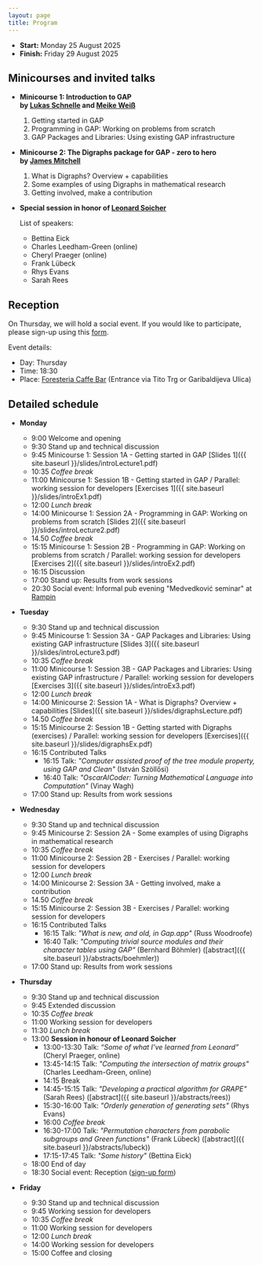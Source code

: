 ```yaml
---
layout: page
title: Program
---
```


<!-- 
<p style="color:red; font-style: italic;">CAUTION: THIS IS A PREVIEW AND THINGS ARE NOT FINAL YET</p>
-->

* __Start:__ Monday 25 August 2025 <!-- , 9:00 UTC -->
* __Finish:__ Friday 29 August 2025

<!-- 
We aim to have introductory sessions on GAP for students and researchers
interested to use GAP to support their research. The invited speakers will
present a minicourse addressing topics in algebra, group theory and discrete
mathematics related to GAP, and provide some exercises for the students in
parallel with working sessions for developpers. 
 -->

<!--
But we are looking for more talks, so please <a href="mailto:{{site.email}}">contact us via email</a> and let us know if you would like to give a talk about your research! We welcome talks about computational mathematics research, which utilised GAP.
-->

## Minicourses and invited talks

- **Minicourse 1: Introduction to GAP  
        by [Lukas Schnelle](https://lukasschnelle.de/) and [Meike Weiß](https://www.art.rwth-aachen.de/cms/MATHB/Der-Lehrstuhl/Team/Wissenschaftliche-Beschaeftigte/~bdqzeo/Meike-Weiss/lidx/1/)**

  1. Getting started in GAP 
  2. Programming in GAP: Working on problems from scratch
  3. GAP Packages and Libraries: Using existing GAP infrastructure

- **Minicourse 2: The Digraphs package for GAP - zero to hero  
        by [James Mitchell](https://jdbm.me)**

  1. What is Digraphs? Overview + capabilities
  2. Some examples of using Digraphs in mathematical research
  3. Getting involved, make a contribution

- **Special session in honor of [Leonard Soicher](https://webspace.maths.qmul.ac.uk/l.h.soicher/)**

  List of speakers:
    - Bettina Eick
    - Charles Leedham-Green (online)
    - Cheryl Praeger (online)
    - Frank Lübeck
    - Rhys Evans
    - Sarah Rees

## Reception

On Thursday, we will hold a social event. If you would like to participate, please sign-up using this <a href="https://docs.google.com/forms/d/e/1FAIpQLScZrrEhD4DBbUhxspG8PtFeDNDRxuscUccKy83moZ6zojkDhQ/viewform?usp=header">form</a>.

Event details:

  - Day: Thursday
  - Time: 18:30
  - Place: <a href="https://maps.app.goo.gl/vkn7Ht1bwQ2vpjAZ7">Foresteria Caffe Bar</a> (Entrance via Tito Trg or Garibaldijeva Ulica)

  
## Detailed schedule
<!-- 

We will open with a meeting on Monday morning at 9:00. Around 9:30 we will coordinate plans for the week.
We will have "standups" each day at around 9:30 and 17:00, to
communicate what we plan to work on, and what we have worked on, respectively.

There will be a limited amount of room on the schedule for contributed talks.

The schedule is subject to further changes. 
 -->


- **Monday**
  - 9:00 Welcome and opening
  - 9:30 Stand up and technical discussion
  - 9:45 Minicourse 1: Session 1A - Getting started in GAP [Slides&nbsp;1]({{ site.baseurl }}/slides/introLecture1.pdf)
  - 10:35 *Coffee break*
  - 11:00 Minicourse 1: Session 1B - Getting started in GAP / Parallel: working session for developers [Exercises&nbsp;1]({{ site.baseurl }}/slides/introEx1.pdf)
  - 12:00 *Lunch break*
  - 14:00 Minicourse 1: Session 2A - Programming in GAP: Working on problems from scratch [Slides&nbsp;2]({{ site.baseurl }}/slides/introLecture2.pdf)
  - 14.50 *Coffee break*
  - 15:15 Minicourse 1: Session 2B - Programming in GAP: Working on problems from scratch / Parallel: working session for  developers [Exercises&nbsp;2]({{ site.baseurl }}/slides/introEx2.pdf)
  - 16:15 Discussion
  - 17:00 Stand up: Results from work sessions
  - 20:30 Social event:  Informal pub evening "Medvedković seminar" at <a href="https://www.google.com/maps/place/Rampin/@45.5456814,13.7285221,17z/data=!3m1!4b1!4m6!3m5!1s0x477b6896ba245549:0xcb74f8c2d64d432f!8m2!3d45.5456777!4d13.7311024!16s%2Fg%2F1hc2_r15q?entry=ttu">Rampin</a>

- **Tuesday**
  - 9:30 Stand up and technical discussion
  - 9:45 Minicourse 1: Session 3A - GAP Packages and Libraries: Using existing GAP infrastructure [Slides&nbsp;3]({{ site.baseurl }}/slides/introLecture3.pdf)
  - 10:35 *Coffee break*
  - 11:00 Minicourse 1: Session 3B - GAP Packages and Libraries: Using existing GAP infrastructure / Parallel: working session for developers [Exercises&nbsp;3]({{ site.baseurl }}/slides/introEx3.pdf)
  - 12:00 *Lunch break*
  - 14:00 Minicourse 2: Session 1A - What is Digraphs? Overview + capabilities [Slides]({{ site.baseurl }}/slides/digraphsLecture.pdf)
  - 14.50 *Coffee break*
  - 15:15 Minicourse 2: Session 1B - Getting started with Digraphs (exercises) / Parallel: working session for developers [Exercises]({{ site.baseurl }}/slides/digraphsEx.pdf)
  - 16:15 Contributed Talks 
    - 16:15 Talk: *"Computer assisted proof of the tree module property, using GAP and Clean"* (István Szöllősi)
    - 16:40 Talk: *"OscarAICoder: Turning Mathematical Language into Computation"* (Vinay Wagh)
  - 17:00 Stand up: Results from work sessions

- **Wednesday**
  - 9:30 Stand up and technical discussion
  - 9:45 Minicourse 2: Session 2A - Some examples of using Digraphs in mathematical research
  - 10:35 *Coffee break*
  - 11:00 Minicourse 2: Session 2B - Exercises / Parallel: working session for developers
  - 12:00 *Lunch break*
  - 14:00 Minicourse 2: Session 3A - Getting involved, make a contribution
  - 14.50 *Coffee break*
  - 15:15 Minicourse 2: Session 3B - Exercises / Parallel: working session for developers
  - 16:15 Contributed Talks
    - 16:15 Talk: *"What is new, and old, in Gap.app"* (Russ Woodroofe)
    - 16:40 Talk: *"Computing trivial source modules and their character tables using GAP"* (Bernhard Böhmler) ([abstract]({{ site.baseurl }}/abstracts/boehmler))
  - 17:00 Stand up: Results from work sessions

- **Thursday**
  - 9:30 Stand up and technical discussion
  - 9:45 Extended discussion
  - 10:35 *Coffee break*
  - 11:00 Working session for developers
  - 11:30 *Lunch break*
  - 13:00 **Session in honour of Leonard Soicher**
    - 13:00-13:30 Talk: *“Some of what I’ve learned from Leonard”* (Cheryl Praeger, online)
    - 13:45-14:15 Talk: *"Computing the intersection of matrix groups"* (Charles Leedham-Green, online)
    - 14:15 Break
    - 14:45-15:15 Talk: *"Developing a practical algorithm for GRAPE"* (Sarah Rees) ([abstract]({{ site.baseurl }}/abstracts/rees))
    - 15:30-16:00 Talk: *"Orderly generation of generating sets"* (Rhys Evans)
    - 16:00 *Coffee break*
    - 16:30-17:00 Talk: *"Permutation characters from parabolic subgroups and Green functions"* (Frank Lübeck) ([abstract]({{ site.baseurl }}/abstracts/lubeck))
    - 17:15-17:45 Talk: *"Some history"* (Bettina Eick)
  - 18:00 End of day
  - 18:30 Social event: Reception (<a href="https://docs.google.com/forms/d/e/1FAIpQLScZrrEhD4DBbUhxspG8PtFeDNDRxuscUccKy83moZ6zojkDhQ/viewform?usp=header">sign-up form</a>)

- **Friday**
  - 9:30 Stand up and technical discussion
  - 9:45 Working session for developers
  - 10:35 *Coffee break*
  - 11:00 Working session for developers
  - 12:00 *Lunch break*
  - 14:00 Working session for developers
  - 15:00 Coffee and closing
